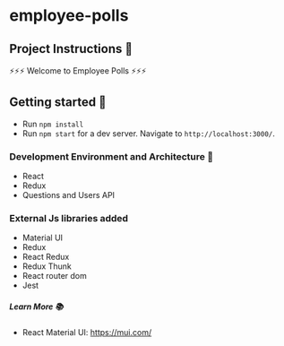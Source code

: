 # employee-polls

## Project Instructions 🔖

⚡️⚡️⚡️ Welcome to Employee Polls ⚡️⚡️⚡️

## Getting started 🔨

- Run `npm install`
- Run `npm start` for a dev server. Navigate to `http://localhost:3000/`.

### Development Environment and Architecture 🧰

- React
- Redux
- Questions and Users API

### External Js libraries added

- Material UI
- Redux
- React Redux
- Redux Thunk
- React router dom
- Jest

##### Learn More 📚

- React Material UI: https://mui.com/
